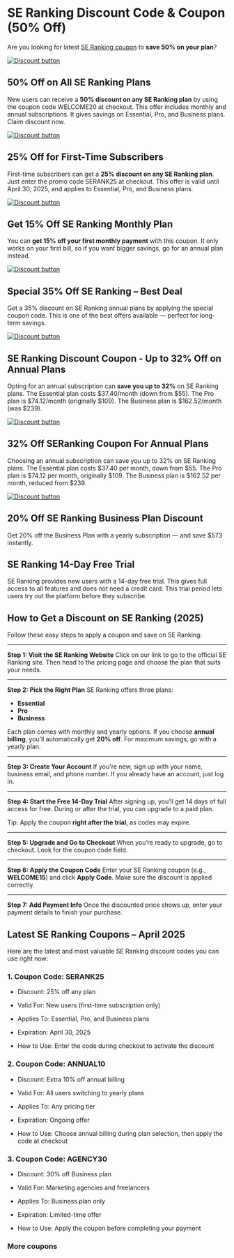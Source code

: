 # SE Ranking Discount Code & Coupon (50% Off)

Are you looking for latest [SE Ranking coupon](https://seranking.com/?ga=4268354&source=link) to **save 50% on your plan**?

[![Discount button](https://github.com/user-attachments/assets/2db59507-2079-4439-846e-f1059d22dd36)](https://seranking.com/?ga=4268354&source=link)

## 50% Off on All SE Ranking Plans

New users can receive a **50% discount on any SE Ranking plan** by using the coupon code WELCOME20 at checkout. This offer includes monthly and annual subscriptions. It gives savings on Essential, Pro, and Business plans. Claim discount now.

[![Discount button](https://github.com/user-attachments/assets/2db59507-2079-4439-846e-f1059d22dd36)](https://seranking.com/?ga=4268354&source=link)

## 25% Off for First-Time Subscribers

First-time subscribers can get a **25% discount on any SE Ranking plan**. Just enter the promo code SERANK25 at checkout. This offer is valid until April 30, 2025, and applies to Essential, Pro, and Business plans.

[![Discount button](https://github.com/user-attachments/assets/2db59507-2079-4439-846e-f1059d22dd36)](https://seranking.com/?ga=4268354&source=link)

## Get 15% Off SE Ranking Monthly Plan

You can **get 15% off your first monthly payment** with this coupon. It only works on your first bill, so if you want bigger savings, go for an annual plan instead.

[![Discount button](https://github.com/user-attachments/assets/2db59507-2079-4439-846e-f1059d22dd36)](https://seranking.com/?ga=4268354&source=link)

## Special 35% Off SE Ranking – Best Deal

Get a 35% discount on SE Ranking annual plans by applying the special coupon code. This is one of the best offers available — perfect for long-term savings.

[![Discount button](https://github.com/user-attachments/assets/2db59507-2079-4439-846e-f1059d22dd36)](https://seranking.com/?ga=4268354&source=link)

## SE Ranking Discount Coupon - Up to 32% Off on Annual Plans

Opting for an annual subscription can **save you up to 32%** on SE Ranking plans. The Essential plan costs $37.40/month (down from $55). The Pro plan is $74.12/month (originally $109). The Business plan is $162.52/month (was $239).

[![Discount button](https://github.com/user-attachments/assets/2db59507-2079-4439-846e-f1059d22dd36)](https://seranking.com/?ga=4268354&source=link)

## 32% Off SERanking Coupon For Annual Plans

Choosing an annual subscription can save you up to 32% on SE Ranking plans. The Essential plan costs $37.40 per month, down from $55. The Pro plan is $74.12 per month, originally $109. The Business plan is $162.52 per month, reduced from $239.

[![Discount button](https://github.com/user-attachments/assets/2db59507-2079-4439-846e-f1059d22dd36)](https://seranking.com/?ga=4268354&source=link)

## 20% Off SE Ranking Business Plan Discount

Get 20% off the Business Plan with a yearly subscription — and save $573 instantly.

## SE Ranking 14-Day Free Trial

SE Ranking provides new users with a 14-day free trial. This gives full access to all features and does not need a credit card. This trial period lets users try out the platform before they subscribe.

## How to Get a Discount on SE Ranking (2025)

Follow these easy steps to apply a coupon and save on SE Ranking:

---

**Step 1: Visit the SE Ranking Website**
Click on our link to go to the official SE Ranking site. Then head to the pricing page and choose the plan that suits your needs.

---

**Step 2: Pick the Right Plan**
SE Ranking offers three plans:

* **Essential**
* **Pro**
* **Business**

Each plan comes with monthly and yearly options. If you choose **annual billing**, you’ll automatically get **20% off**. For maximum savings, go with a yearly plan.

---

**Step 3: Create Your Account**
If you're new, sign up with your name, business email, and phone number. If you already have an account, just log in.

---

**Step 4: Start the Free 14-Day Trial**
After signing up, you’ll get 14 days of full access for free. During or after the trial, you can upgrade to a paid plan.

Tip: Apply the coupon **right after the trial**, as codes may expire.

---

**Step 5: Upgrade and Go to Checkout**
When you’re ready to upgrade, go to checkout. Look for the coupon code field.

---

**Step 6: Apply the Coupon Code**
Enter your SE Ranking coupon (e.g., **WELCOME15**) and click **Apply Code**. Make sure the discount is applied correctly.

---

**Step 7: Add Payment Info**
Once the discounted price shows up, enter your payment details to finish your purchase.

## Latest SE Ranking Coupons – April 2025

Here are the latest and most valuable SE Ranking discount codes you can use right now:

### 1. Coupon Code: SERANK25

* Discount: 25% off any plan

* Valid For: New users (first-time subscription only)

* Applies To: Essential, Pro, and Business plans

* Expiration: April 30, 2025

* How to Use: Enter the code during checkout to activate the discount

### 2. Coupon Code: ANNUAL10

* Discount: Extra 10% off annual billing

* Valid For: All users switching to yearly plans

* Applies To: Any pricing tier

* Expiration: Ongoing offer

* How to Use: Choose annual billing during plan selection, then apply the code at checkout

### 3. Coupon Code: AGENCY30

* Discount: 30% off Business plan

* Valid For: Marketing agencies and freelancers

* Applies To: Business plan only

* Expiration: Limited-time offer

* How to Use: Apply the coupon before completing your payment

### More coupons


